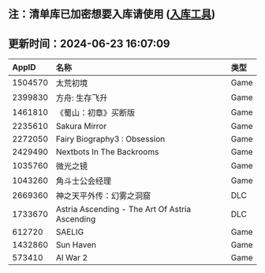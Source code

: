 ## 注：清单库已加密想要入库请使用 ([入库工具](https://github.com/BlankTMing/ManifestAutoUpdate/releases))

## 更新时间：2024-06-23 16:07:09
| AppID | 名称 | 类型  |
| :-------------------- | :----------------------------- | :----------- |
| 1504570 | 太荒初境| Game |
| 2399830 | 方舟: 生存飞升| Game |
| 1461810 | 《蜀山：初章》买断版| Game |
| 2235610 | Sakura Mirror| Game |
| 2272050 | Fairy Biography3 : Obsession| Game |
| 2429490 | Nextbots In The Backrooms| Game |
| 1035760 | 微光之镜| Game |
| 1043260 | 角斗士公会经理| Game |
| 2669360 | 神之天平外传：幻雾之洞窟| DLC |
| 1733670 | Astria Ascending - The Art Of Astria Ascending| DLC |
| 612720 | SAELIG| Game |
| 1432860 | Sun Haven| Game |
| 573410 | AI War 2| Game |
